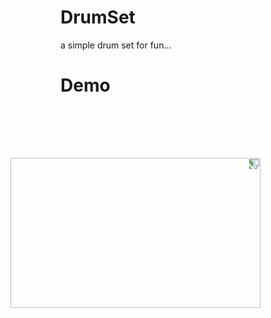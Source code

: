 # DrumSet
a simple drum set for fun...

# Demo

<img src="https://github.com/Avinash-dev-code/DrumSet/blob/master/demo.gif" width=240 height=400 style="transform:rotate(90deg);"/>

